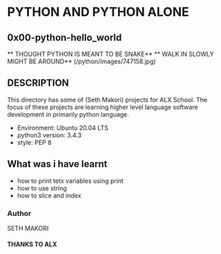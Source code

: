 # PYTHON AND PYTHON ALONE
## 0x00-python-hello_world
** THOUGHT PYTHON IS MEANT TO BE SNAKE**
** WALK IN SLOWLY MIGHT BE AROUND**
(/python/images/747158.jpg)

##  DESCRIPTION
This directory has some of (Seth Makori) projects for ALX School. The focus of these projects are learning higher level language software development in primarily python language.

* Environment: Ubuntu 20.04 LTS
* python3 version: 3.4.3
* style: PEP 8


## What was i have learnt
* how to print tetx variables using print
* how to use string
* how to slice and index

### Author
SETH MAKORI

#### THANKS TO ALX